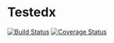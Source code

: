 # Testedx 

[![Build Status](https://travis-ci.org/rafaelaaraujo/Testedx.svg?branch=master)](https://travis-ci.org/rafaelaaraujo/Testedx)
[![Coverage Status](https://coveralls.io/repos/github/rafaelaaraujo/Testedx/badge.svg?branch=master)](https://coveralls.io/github/rafaelaaraujo/Testedx?branch=master)
